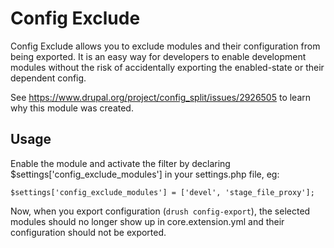 # Config Exclude

Config Exclude allows you to exclude modules and their configuration from being exported. It is an easy way for developers to enable development modules without the risk of accidentally exporting the enabled-state or their dependent config.

See https://www.drupal.org/project/config_split/issues/2926505 to learn why this module was created.

## Usage

Enable the module and activate the filter by declaring $settings['config_exclude_modules'] in your settings.php file, eg:

    $settings['config_exclude_modules'] = ['devel', 'stage_file_proxy'];

Now, when you export configuration (`drush config-export`), the selected modules should no longer show up in core.extension.yml and their configuration should not be exported.